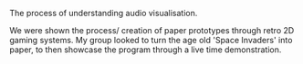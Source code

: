 The process of understanding audio visualisation. 

We were shown the process/ creation of paper prototypes through retro 2D gaming systems. My group looked to turn the age old 'Space Invaders' into paper, to then showcase the program through a live time demonstration. 
